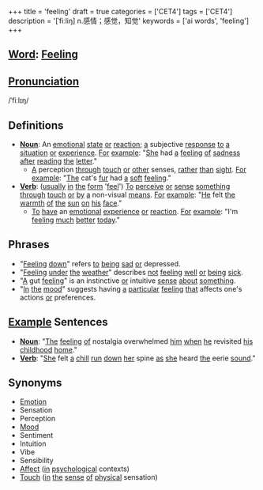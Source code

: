 +++
title = 'feeling'
draft = true
categories = ['CET4']
tags = ['CET4']
description = '[ˈfiːliŋ] n.感情；感觉，知觉'
keywords = ['ai words', 'feeling']
+++

## [Word](/en/post/word/): [Feeling](/en/post/feeling/)

## [Pronunciation](/en/post/pronunciation/)
/ˈfiːlɪŋ/

## Definitions
- **[Noun](/en/post/noun/)**: An [emotional](/en/post/emotional/) [state](/en/post/state/) [or](/en/post/or/) [reaction](/en/post/reaction/); [a](/en/post/a/) subjective [response](/en/post/response/) [to](/en/post/to/) [a](/en/post/a/) [situation](/en/post/situation/) [or](/en/post/or/) [experience](/en/post/experience/). [For](/en/post/for/) [example](/en/post/example/): "[She](/en/post/she/) had [a](/en/post/a/) [feeling](/en/post/feeling/) [of](/en/post/of/) [sadness](/en/post/sadness/) [after](/en/post/after/) [reading](/en/post/reading/) [the](/en/post/the/) [letter](/en/post/letter/)."
  - [A](/en/post/a/) perception [through](/en/post/through/) [touch](/en/post/touch/) [or](/en/post/or/) [other](/en/post/other/) senses, [rather](/en/post/rather/) [than](/en/post/than/) [sight](/en/post/sight/). [For](/en/post/for/) [example](/en/post/example/): "[The](/en/post/the/) cat's [fur](/en/post/fur/) had [a](/en/post/a/) [soft](/en/post/soft/) [feeling](/en/post/feeling/)."
- **[Verb](/en/post/verb/)**: ([usually](/en/post/usually/) [in](/en/post/in/) [the](/en/post/the/) [form](/en/post/form/) '[feel](/en/post/feel/)') [To](/en/post/to/) [perceive](/en/post/perceive/) [or](/en/post/or/) [sense](/en/post/sense/) [something](/en/post/something/) [through](/en/post/through/) [touch](/en/post/touch/) [or](/en/post/or/) [by](/en/post/by/) [a](/en/post/a/) non-visual [means](/en/post/means/). [For](/en/post/for/) [example](/en/post/example/): "[He](/en/post/he/) felt [the](/en/post/the/) [warmth](/en/post/warmth/) [of](/en/post/of/) [the](/en/post/the/) [sun](/en/post/sun/) [on](/en/post/on/) [his](/en/post/his/) [face](/en/post/face/)."
  - [To](/en/post/to/) [have](/en/post/have/) an [emotional](/en/post/emotional/) [experience](/en/post/experience/) [or](/en/post/or/) [reaction](/en/post/reaction/). [For](/en/post/for/) [example](/en/post/example/): "I'm [feeling](/en/post/feeling/) [much](/en/post/much/) [better](/en/post/better/) [today](/en/post/today/)."

## Phrases
- "[Feeling](/en/post/feeling/) [down](/en/post/down/)" refers [to](/en/post/to/) [being](/en/post/being/) [sad](/en/post/sad/) [or](/en/post/or/) depressed.
- "[Feeling](/en/post/feeling/) [under](/en/post/under/) [the](/en/post/the/) [weather](/en/post/weather/)" describes [not](/en/post/not/) [feeling](/en/post/feeling/) [well](/en/post/well/) [or](/en/post/or/) [being](/en/post/being/) [sick](/en/post/sick/).
- "[A](/en/post/a/) gut [feeling](/en/post/feeling/)" is an instinctive [or](/en/post/or/) intuitive [sense](/en/post/sense/) [about](/en/post/about/) [something](/en/post/something/).
- "[In](/en/post/in/) [the](/en/post/the/) [mood](/en/post/mood/)" suggests having [a](/en/post/a/) [particular](/en/post/particular/) [feeling](/en/post/feeling/) [that](/en/post/that/) affects one's actions [or](/en/post/or/) preferences.

## [Example](/en/post/example/) Sentences
- **[Noun](/en/post/noun/)**: "[The](/en/post/the/) [feeling](/en/post/feeling/) [of](/en/post/of/) nostalgia overwhelmed [him](/en/post/him/) [when](/en/post/when/) [he](/en/post/he/) revisited [his](/en/post/his/) [childhood](/en/post/childhood/) [home](/en/post/home/)."
- **[Verb](/en/post/verb/)**: "[She](/en/post/she/) felt [a](/en/post/a/) [chill](/en/post/chill/) [run](/en/post/run/) [down](/en/post/down/) [her](/en/post/her/) spine [as](/en/post/as/) [she](/en/post/she/) heard [the](/en/post/the/) eerie [sound](/en/post/sound/)."

## Synonyms
- [Emotion](/en/post/emotion/)
- Sensation
- Perception
- [Mood](/en/post/mood/)
- Sentiment
- Intuition
- Vibe
- Sensibility
- [Affect](/en/post/affect/) ([in](/en/post/in/) [psychological](/en/post/psychological/) contexts)
- [Touch](/en/post/touch/) ([in](/en/post/in/) [the](/en/post/the/) [sense](/en/post/sense/) [of](/en/post/of/) [physical](/en/post/physical/) sensation)

